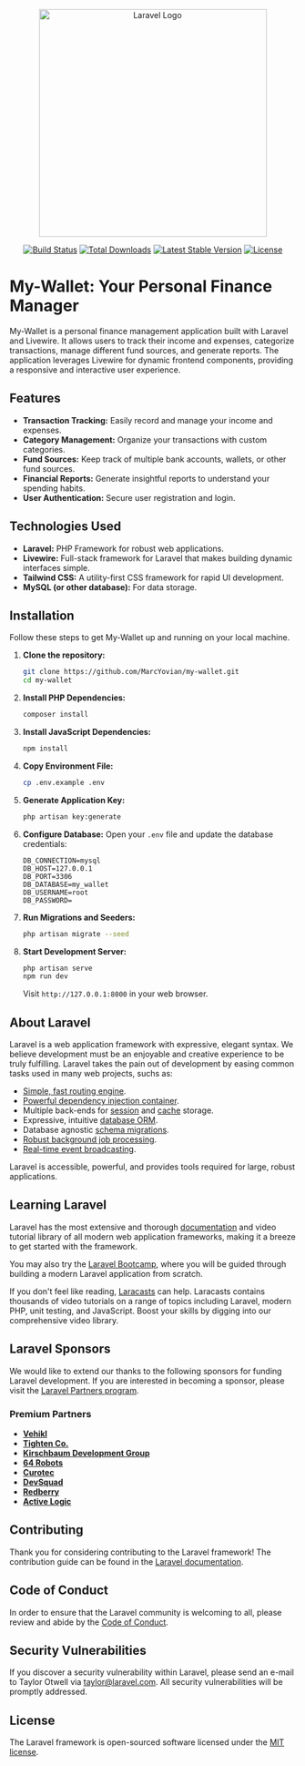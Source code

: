 <p align="center"><a href="https://laravel.com" target="_blank"><img src="https://raw.githubusercontent.com/laravel/art/master/logo-lockup/5%20SVG/2%20CMYK/1%20Full%20Color/laravel-logolockup-cmyk-red.svg" width="400" alt="Laravel Logo"></a></p>

<p align="center">
<a href="https://github.com/laravel/framework/actions"><img src="https://github.com/laravel/framework/workflows/tests/badge.svg" alt="Build Status"></a>
<a href="https://packagist.org/packages/laravel/framework"><img src="https://img.shields.io/packagist/dt/laravel/framework" alt="Total Downloads"></a>
<a href="https://packagist.org/packages/laravel/framework"><img src="https://img.shields.io/packagist/v/laravel/framework" alt="Latest Stable Version"></a>
<a href="https://packagist.org/packages/laravel/framework"><img src="https://img.shields.io/packagist/l/laravel/framework" alt="License"></a>
</p>

# My-Wallet: Your Personal Finance Manager

My-Wallet is a personal finance management application built with Laravel and Livewire. It allows users to track their income and expenses, categorize transactions, manage different fund sources, and generate reports. The application leverages Livewire for dynamic frontend components, providing a responsive and interactive user experience.

## Features

-   **Transaction Tracking:** Easily record and manage your income and expenses.
-   **Category Management:** Organize your transactions with custom categories.
-   **Fund Sources:** Keep track of multiple bank accounts, wallets, or other fund sources.
-   **Financial Reports:** Generate insightful reports to understand your spending habits.
-   **User Authentication:** Secure user registration and login.

## Technologies Used

-   **Laravel:** PHP Framework for robust web applications.
-   **Livewire:** Full-stack framework for Laravel that makes building dynamic interfaces simple.
-   **Tailwind CSS:** A utility-first CSS framework for rapid UI development.
-   **MySQL (or other database):** For data storage.

## Installation

Follow these steps to get My-Wallet up and running on your local machine.

1.  **Clone the repository:**

    ```bash
    git clone https://github.com/MarcYovian/my-wallet.git
    cd my-wallet
    ```

2.  **Install PHP Dependencies:**

    ```bash
    composer install
    ```

3.  **Install JavaScript Dependencies:**

    ```bash
    npm install
    ```

4.  **Copy Environment File:**

    ```bash
    cp .env.example .env
    ```

5.  **Generate Application Key:**

    ```bash
    php artisan key:generate
    ```

6.  **Configure Database:**
    Open your `.env` file and update the database credentials:

    ```
    DB_CONNECTION=mysql
    DB_HOST=127.0.0.1
    DB_PORT=3306
    DB_DATABASE=my_wallet
    DB_USERNAME=root
    DB_PASSWORD=
    ```

7.  **Run Migrations and Seeders:**

    ```bash
    php artisan migrate --seed
    ```

8.  **Start Development Server:**

    ```bash
    php artisan serve
    npm run dev
    ```

    Visit `http://127.0.0.1:8000` in your web browser.

## About Laravel

Laravel is a web application framework with expressive, elegant syntax. We believe development must be an enjoyable and creative experience to be truly fulfilling. Laravel takes the pain out of development by easing common tasks used in many web projects, suchs as:

-   [Simple, fast routing engine](https://laravel.com/docs/routing).
-   [Powerful dependency injection container](https://laravel.com/docs/container).
-   Multiple back-ends for [session](https://laravel.com/docs/session) and [cache](https://laravel.com/docs/cache) storage.
-   Expressive, intuitive [database ORM](https://laravel.com/docs/eloquent).
-   Database agnostic [schema migrations](https://laravel.com/docs/migrations).
-   [Robust background job processing](https://laravel.com/docs/queues).
-   [Real-time event broadcasting](https://laravel.com/docs/broadcasting).

Laravel is accessible, powerful, and provides tools required for large, robust applications.

## Learning Laravel

Laravel has the most extensive and thorough [documentation](https://laravel.com/docs) and video tutorial library of all modern web application frameworks, making it a breeze to get started with the framework.

You may also try the [Laravel Bootcamp](https://bootcamp.laravel.com), where you will be guided through building a modern Laravel application from scratch.

If you don't feel like reading, [Laracasts](https://laracasts.com) can help. Laracasts contains thousands of video tutorials on a range of topics including Laravel, modern PHP, unit testing, and JavaScript. Boost your skills by digging into our comprehensive video library.

## Laravel Sponsors

We would like to extend our thanks to the following sponsors for funding Laravel development. If you are interested in becoming a sponsor, please visit the [Laravel Partners program](https://partners.laravel.com).

### Premium Partners

-   **[Vehikl](https://vehikl.com)**
-   **[Tighten Co.](https://tighten.co)**
-   **[Kirschbaum Development Group](https://kirschbaumdevelopment.com)**
-   **[64 Robots](https://64robots.com)**
-   **[Curotec](https://www.curotec.com/services/technologies/laravel)**
-   **[DevSquad](https://devsquad.com/hire-laravel-developers)**
-   **[Redberry](https://redberry.international/laravel-development)**
-   **[Active Logic](https://activelogic.com)**

## Contributing

Thank you for considering contributing to the Laravel framework! The contribution guide can be found in the [Laravel documentation](https://laravel.com/docs/contributions).

## Code of Conduct

In order to ensure that the Laravel community is welcoming to all, please review and abide by the [Code of Conduct](https://laravel.com/docs/contributions#code-of-conduct).

## Security Vulnerabilities

If you discover a security vulnerability within Laravel, please send an e-mail to Taylor Otwell via [taylor@laravel.com](mailto:taylor@laravel.com). All security vulnerabilities will be promptly addressed.

## License

The Laravel framework is open-sourced software licensed under the [MIT license](https://opensource.org/licenses/MIT).
